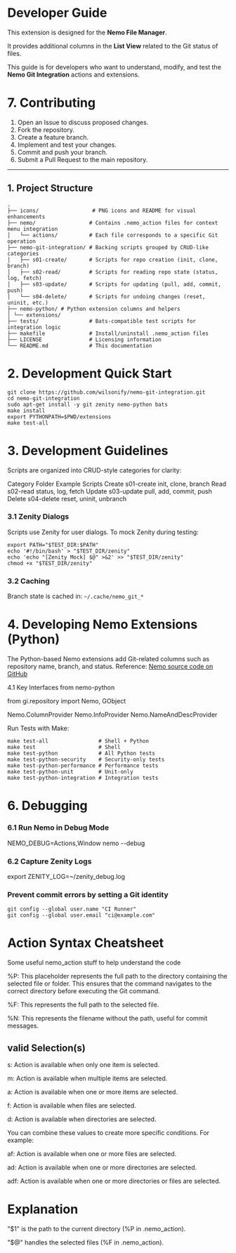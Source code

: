 Developer Guide
=====

This extension is designed for the **Nemo File Manager**. 

It provides additional columns in the **List View** related to the Git status of files.

This guide is for developers who want to understand, modify, and test the **Nemo Git Integration** actions and extensions.

# 7. Contributing

1. Open an Issue to discuss proposed changes.
1. Fork the repository.
1. Create a feature branch.
1. Implement and test your changes.
1. Commit and push your branch.
1. Submit a Pull Request to the main repository.

---

## 1. Project Structure

```
.
├── icons/                 # PNG icons and README for visual enhancements
├── nemo/                 # Contains .nemo_action files for context menu integration
│   └── actions/          # Each file corresponds to a specific Git operation
├── nemo-git-integration/ # Backing scripts grouped by CRUD-like categories
│   ├── s01-create/       # Scripts for repo creation (init, clone, branch)
│   ├── s02-read/         # Scripts for reading repo state (status, log, fetch)
│   ├── s03-update/       # Scripts for updating (pull, add, commit, push)
│   └── s04-delete/       # Scripts for undoing changes (reset, uninit, etc.)
├── nemo-python/ # Python extension columns and helpers
│ └── extensions/
├── tests/                # Bats-compatible test scripts for integration logic
├── makefile              # Install/uninstall .nemo_action files
├── LICENSE               # Licensing information
└── README.md             # This documentation
```

# 2. Development Quick Start

```
git clone https://github.com/wilsonify/nemo-git-integration.git
cd nemo-git-integration
sudo apt-get install -y git zenity nemo-python bats
make install
export PYTHONPATH=$PWD/extensions
make test-all
```

# 3. Development Guidelines

Scripts are organized into CRUD-style categories for clarity:

Category	Folder	Example Scripts
Create	s01-create	init, clone, branch
Read	s02-read	status, log, fetch
Update	s03-update	pull, add, commit, push
Delete	s04-delete	reset, uninit, unbranch

### 3.1 Zenity Dialogs

Scripts use Zenity for user dialogs.
To mock Zenity during testing:

```commandline
export PATH="$TEST_DIR:$PATH"
echo '#!/bin/bash' > "$TEST_DIR/zenity"
echo 'echo "[Zenity Mock] $@" >&2' >> "$TEST_DIR/zenity"
chmod +x "$TEST_DIR/zenity"
```

### 3.2 Caching

Branch state is cached in: ```~/.cache/nemo_git_*```


# 4. Developing Nemo Extensions (Python)

The Python-based Nemo extensions add Git-related columns such as repository name, branch, and status.
Reference: [Nemo source code on GitHub](https://github.com/linuxmint/nemo/tree/master/libnemo-extension)

4.1 Key Interfaces from nemo-python

from gi.repository import Nemo, GObject

Nemo.ColumnProvider
Nemo.InfoProvider
Nemo.NameAndDescProvider


Run Tests with Make:
```
make test-all                # Shell + Python
make test                    # Shell
make test-python             # All Python tests
make test-python-security    # Security-only tests
make test-python-performance # Performance tests
make test-python-unit        # Unit-only
make test-python-integration # Integration tests
```


# 6. Debugging

### 6.1 Run Nemo in Debug Mode

NEMO_DEBUG=Actions,Window nemo --debug

### 6.2 Capture Zenity Logs

export ZENITY_LOG=~/zenity_debug.log

### Prevent commit errors by setting a Git identity
```
git config --global user.name "CI Runner"
git config --global user.email "ci@example.com"
```

# Action Syntax Cheatsheet

Some useful nemo_action stuff to help understand the code

%P: This placeholder represents the full path to the directory containing the selected file or folder. This ensures that the command navigates to the correct directory before executing the Git command.

%F: This represents the full path to the selected file.

%N: This represents the filename without the path, useful for commit messages.

## valid Selection(s)

s: Action is available when only one item is selected.

m: Action is available when multiple items are selected.

a: Action is available when one or more items are selected.

f: Action is available when files are selected.

d: Action is available when directories are selected.

You can combine these values to create more specific conditions. For example:

af: Action is available when one or more files are selected.

ad: Action is available when one or more directories are selected.

adf: Action is available when one or more directories or files are selected.

# Explanation

"$1" is the path to the current directory (%P in .nemo_action).

"$@" handles the selected files (%F in .nemo_action).
